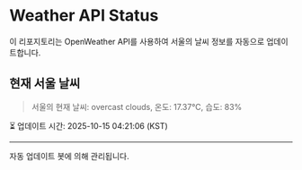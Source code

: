 
# Weather API Status

이 리포지토리는 OpenWeather API를 사용하여 서울의 날씨 정보를 자동으로 업데이트합니다.

## 현재 서울 날씨
> 서울의 현재 날씨: overcast clouds, 온도: 17.37°C, 습도: 83%

⏳ 업데이트 시간: 2025-10-15 04:21:06 (KST)

---
자동 업데이트 봇에 의해 관리됩니다.
